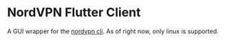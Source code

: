 # NordVPN Flutter Client

A GUI wrapper for the [nordvpn cli](https://github.com/NordSecurity/nordvpn-linux).
As of right now, only linux is supported.

